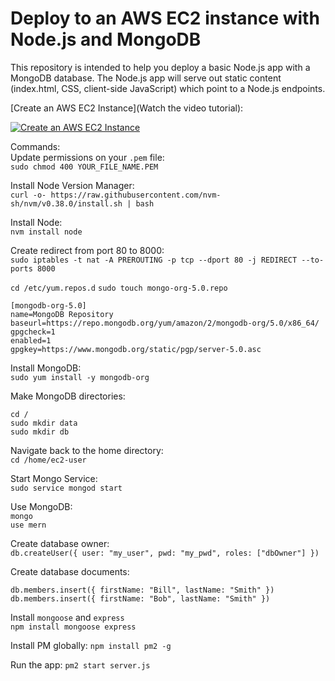 # Deploy to an AWS EC2 instance with Node.js and MongoDB

This repository is intended to help you deploy a basic Node.js app with a MongoDB database.  The Node.js app will serve out static content (index.html, CSS, client-side JavaScript) which point to a Node.js endpoints.  

[Create an AWS EC2 Instance](Watch the video tutorial):

[![Create an AWS EC2 Instance](https://www.aaronwht.com/images/videos/aws-ec2-node-mongo.jpg)](http://www.youtube.com/watch?v=7vf210p2tJg)  


Commands:  
Update permissions on your `.pem` file:  
`sudo chmod 400 YOUR_FILE_NAME.PEM`  

Install Node Version Manager:  
`curl -o- https://raw.githubusercontent.com/nvm-sh/nvm/v0.38.0/install.sh | bash` 

Install Node:  
`nvm install node` 

Create redirect from port 80 to 8000:  
`sudo iptables -t nat -A PREROUTING -p tcp --dport 80 -j REDIRECT --to-ports 8000`  

`cd /etc/yum.repos.d` 
`sudo touch mongo-org-5.0.repo`  


```
[mongodb-org-5.0]
name=MongoDB Repository
baseurl=https://repo.mongodb.org/yum/amazon/2/mongodb-org/5.0/x86_64/
gpgcheck=1
enabled=1
gpgkey=https://www.mongodb.org/static/pgp/server-5.0.asc
```  

Install MongoDB:  
`sudo yum install -y mongodb-org` 

Make MongoDB directories:  
```
cd /  
sudo mkdir data 
sudo mkdir db  
```

Navigate back to the home directory:  
`cd /home/ec2-user` 

Start Mongo Service:  
`sudo service mongod start` 

Use MongoDB:  
`mongo`  
`use mern`  

Create database owner:  
`db.createUser({ user: "my_user", pwd: "my_pwd", roles: ["dbOwner"] })`  

Create database documents:  
```
db.members.insert({ firstName: "Bill", lastName: "Smith" })
db.members.insert({ firstName: "Bob", lastName: "Smith" })
```  

Install `mongoose` and `express`  
`npm install mongoose express`

Install PM globally: 
`npm install pm2 -g` 

Run the app: 
`pm2 start server.js` 


